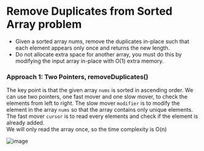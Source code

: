# Remove Duplicates from Sorted Array problem
* Given a sorted array nums, remove the duplicates in-place such that each element appears only once and returns the new length.
* Do not allocate extra space for another array, you must do this by modifying the input array in-place with O(1) extra memory.

### Approach 1: Two Pointers, removeDuplicates()
The key point is that the given array `nums` is sorted in ascending order. We can use two pointers, one fast mover and one slow mover, to check the elements from left to right. The slow mover `modifier` is to modify the element in the array `nums` so that the array contains only unique elements. The fast mover `cursor` is to read every elements and check if the element is already added.\
We will only read the array once, so the time complexity is O(n)

![image](https://user-images.githubusercontent.com/25105806/120942324-13f7a180-c6dd-11eb-9281-49715af99163.png)
